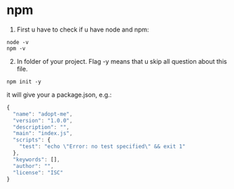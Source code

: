 # npm

1) First u have to check if u have node and npm:

```
node -v
npm -v
```

2) In folder of your project. Flag -y means that u skip all question about this file.

```
npm init -y
```

it will give your a package.json, e.g.:

```javascript
{
  "name": "adopt-me",
  "version": "1.0.0",
  "description": "",
  "main": "index.js",
  "scripts": {
    "test": "echo \"Error: no test specified\" && exit 1"
  },
  "keywords": [],
  "author": "",
  "license": "ISC"
}

```

